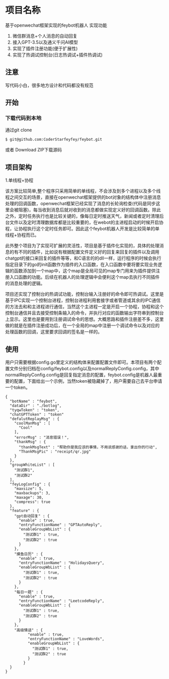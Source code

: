 # 项目名称

基于openwechat框架实现的feybot机器人
实现功能
1. 微信群消息+个人消息的自动回复
2. 接入GPT-3.5以及通义千问AI模型
3. 实现了插件注册功能(便于扩展性)
4. 实现了热调试控制台(日志热调试+插件热调试)

## 注意
写代码小白，很多地方设计和代码都没有规范
## 开始

### 下载代码到本地
通过git clone
```bash
$ git@github.com:CoderStarfeyfey/feybot.git
```
或者
Download ZIP下载源码

## 项目架构
1.单线程+协程

该方案比较简单,整个程序只采用简单的单线程，不会涉及到多个进程以及多个线程之间交互的场景，直接在openwechat框架提供的bot对象的结构体中注册消息处理的回调函数，openwechat框架已经实现了消息的长轮询检查(代码是同步这里会被阻塞)，每当收到消息后就对收到的消息都做实现定义好的回调函数。除此之外，定时任务执行也是比较关键的，像每日定时推送天气，新闻或者定时清理后台文件以及定时清理数据库都是比较重要的，在webot的主进程启动的时候开启协程，让协程执行这个定时任务即可。因此这个feybot机器人开发是比较简单的单线程+协程而已。

此外整个项目为了实现可扩展的灵活性，项目是基于插件化实现的，具体的处理消息的有不同的插件，比如说有根据配置文件定义好的回复来回复的插件以及调用chatgpt的接口来回复的插件等等，和C语言的的dll一样，运行程序的时候会执行指定目录下的go的init函数作为插件的入口函数，在入口函数中要将要实现业务逻辑的函数添加到一个map中，这个map是全局可见的map专门用来为插件提供注册入口函数的功能。后续在机器人的处理逻辑中会便利这个map去执行不同插件的消息处理的逻辑。

项目还实现了控制台的热调试功能，控制台输入注册好的命令即可热调试。这里是基于IPC实现一个控制台进程，控制台进程利用套接字或者管道或其余的IPC通信的方法去和和主进程进行通信，当然这个主进程一定是开启一个协程，协程和这个控制台通信并且去接受控制条输入的命令，并执行对应的函数输出字符串到控制台上显示。这里也是要用到注册调试命令的思想。大概思路和插件注册差不多，这里做的就是在插件注册成功后，在一个全局的map中注册一个调试命令以及对应的处理函数的回调，这里要求回调的签名是一样的。


## 使用

用户只需要根据config.go里定义的结构体来配置配置文件即可。本项目有两个配置文件分别归档在config/feybot.config以及normalReplyConfig.config，其中normalReplyConfig.config是回复指定消息的配置，feybot.config是机器人最重要的配置，下面给出一个示例，当然token被隐藏掉了，用户需要自己去平台申请一个token。
```text
{
  "botName" : "feybot",
  "dataDir" : "./botlog",
  "tyqwToken" : "token",
  "chatGPTToken" : "token"
  "defalutReplayMsg" : {
    "coolManMsg" : [
      "Cool"
    ],
    "errorMsg" : "消息错误！",
    "thankMsg" : {
      "thankMsgText" : "帮助你是我应该的事情，不用说感谢的话，拿出你的行动",
      "ThankMsgPic" : "receipt/qr.jpg"
    }
  },
  "groupWhiteList" : [
    "测试群1",
    "测试群2"
  ],
  "feyLogConfig" : {
    "maxsize": 5,
    "maxbackups": 3,
    "maxage": 30,
    "compress": true
  },
  "feature" : {
    "gpt自动回复" : {
      "enable" : true,
      "entryFunctionName" : "GPTAutoReply",
      "enableGroupWbList" : {
        "测试群1" : true,
        "测试群2" : true
      }
    },
    "摸鱼日历" : {
      "enable" : true,
      "entryFunctionName" : "HolidaysQuery",
      "enableGroupWbList" : {
        "测试群1" : true,
        "测试群2" : true
      }
    },
    "每日一题" : {
      "enable" : true,
      "entryFunctionName" : "LeetcodeReply",
      "enableGroupWbList" : {
        "测试群1" : true,
        "测试群2" : true
      }
    },
    "高级情话" : {
          "enable" : true,
          "entryFunctionName" : "LoveWords",
          "enableGroupWbList" : {
            "测试群1" : true,
            "测试群2" : true
          }
        }
  }
}
```